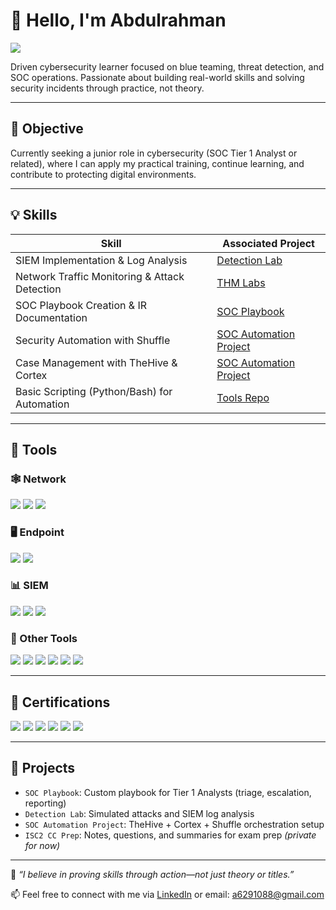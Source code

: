 # 👋 Hello, I'm Abdulrahman  
<a href="https://www.linkedin.com/in/YOUR-LINKEDIN"><img src="https://img.shields.io/badge/-LinkedIn-0072b1?&style=for-the-badge&logo=linkedin&logoColor=white" /></a>

Driven cybersecurity learner focused on blue teaming, threat detection, and SOC operations. Passionate about building real-world skills and solving security incidents through practice, not theory.

---

## 🎯 Objective

Currently seeking a junior role in cybersecurity (SOC Tier 1 Analyst or related), where I can apply my practical training, continue learning, and contribute to protecting digital environments.

---

## 💡 Skills

| Skill                                         | Associated Project         |
|-----------------------------------------------|----------------------------|
| SIEM Implementation & Log Analysis            | [Detection Lab](https://github.com/) |
| Network Traffic Monitoring & Attack Detection | [THM Labs](https://tryhackme.com/) |
| SOC Playbook Creation & IR Documentation      | [SOC Playbook](https://github.com/) |
| Security Automation with Shuffle              | [SOC Automation Project](https://github.com/) |
| Case Management with TheHive & Cortex         | [SOC Automation Project](https://github.com/) |
| Basic Scripting (Python/Bash) for Automation  | [Tools Repo](https://github.com/) |

---

## 🧰 Tools

### 🕸️ Network
<div>
    <img src="https://img.shields.io/badge/-Wireshark-1679A7?&style=for-the-badge&logo=Wireshark&logoColor=white" />
    <img src="https://img.shields.io/badge/-Suricata-EF3B2D?&style=for-the-badge&logo=Suricata&logoColor=white" />
    <img src="https://img.shields.io/badge/-Zeek-563D7C?&style=for-the-badge&logo=Zeek&logoColor=white" />
</div>

### 🖥️ Endpoint
<div>
    <img src="https://img.shields.io/badge/-Microsoft_Defender_for_Endpoint-00A4EF?&style=for-the-badge&logo=Microsoft&logoColor=white" />
    <img src="https://img.shields.io/badge/-Velociraptor-4B275F?&style=for-the-badge&logo=Velociraptor&logoColor=white" />
</div>

### 📊 SIEM
<div>
    <img src="https://img.shields.io/badge/-Microsoft_Sentinel-0078D4?&style=for-the-badge&logo=Microsoft&logoColor=white" />
    <img src="https://img.shields.io/badge/-Splunk-000000?&style=for-the-badge&logo=Splunk&logoColor=white" />
    <img src="https://img.shields.io/badge/-Elastic-005571?&style=for-the-badge&logo=Elastic&logoColor=white" />
</div>

### 🔧 Other Tools
<div>
    <img src="https://img.shields.io/badge/-TheHive-000000?&style=for-the-badge&logoColor=white" />
    <img src="https://img.shields.io/badge/-Shuffle_SOAR-5A2D81?&style=for-the-badge&logoColor=white" />
    <img src="https://img.shields.io/badge/-CyberChef-00758F?&style=for-the-badge&logoColor=white" />
    <img src="https://img.shields.io/badge/-BeeF-000000?&style=for-the-badge&logoColor=white" />
    <img src="https://img.shields.io/badge/-SET-005571?&style=for-the-badge&logo=Elastic&logoColor=white" />
    <img src="https://img.shields.io/badge/-ISC2_CC-34A853?&style=for-the-badge&logo=ISC2&logoColor=white" />
</div>

---

## 🧾 Certifications

<div>
    <img src="https://img.shields.io/badge/-Google_Cybersecurity_Professional-4285F4?&style=for-the-badge&logo=google&logoColor=white" />
    <img src="https://img.shields.io/badge/-Cisco_Cybersecurity-1D9BF0?&style=for-the-badge&logo=Cisco&logoColor=white" />
    <img src="https://img.shields.io/badge/-Qualys_Cyber_Labs-E00000?&style=for-the-badge&logo=Qualys&logoColor=white" />
    <img src="https://img.shields.io/badge/-Forage_Cybersecurity_Internships-212121?&style=for-the-badge&logo=theforage&logoColor=white" />
    <img src="https://img.shields.io/badge/-ISC2_CC-34A853?&style=for-the-badge&logo=ISC2&logoColor=white" />
    <img src="https://img.shields.io/badge/-Hashcat-005073?&style=for-the-badge&logo=Cisco&logoColor=white" />
</div>

---

## 📂 Projects

- `SOC Playbook`: Custom playbook for Tier 1 Analysts (triage, escalation, reporting)
- `Detection Lab`: Simulated attacks and SIEM log analysis
- `SOC Automation Project`: TheHive + Cortex + Shuffle orchestration setup
- `ISC2 CC Prep`: Notes, questions, and summaries for exam prep *(private for now)*

---

💬 *“I believe in proving skills through action—not just theory or titles.”*

📫 Feel free to connect with me via [LinkedIn](https://linkedin.com/in/YOUR-LINKEDIN) or email: a6291088@gmail.com
